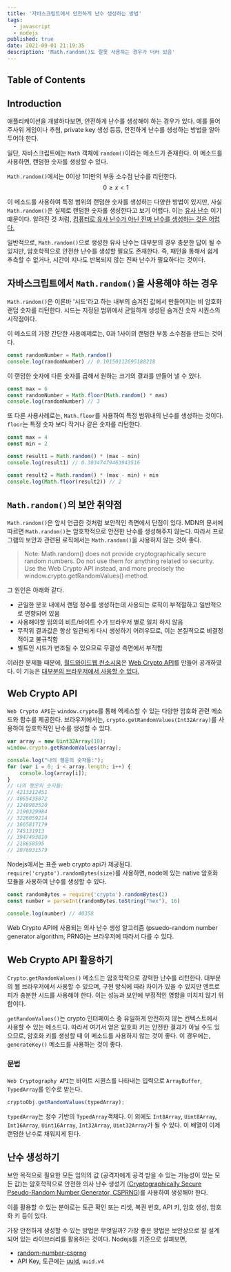 ```yaml
---
title: '자바스크립트에서 안전하게 난수 생성하는 방법'
tags:
  - javascript
  - nodejs
published: true
date: 2021-09-01 21:19:35
description: 'Math.random()도 잘못 사용하는 경우가 더러 있음'
---
```


## Table of Contents

## Introduction

애플리케이션을 개발하다보면, 안전하게 난수를 생성해야 하는 경우가 있다. 예를 들어 주사위 게임이나 추첨, private key 생성 등등, 안전하게 난수를 생성하는 방법을 알아두어야 한다.

일단, 자바스크립트에는 `Math` 객체에 `random()`이라는 메소드가 존재한다. 이 메소드를 사용하면, 랜덤한 숫자를 생성할 수 있다.

`Math.random()`에서는 0이상 1미만의 부동 소수점 난수를 리턴한다. $$0 \geq x \lt 1$$

이 메소드를 사용하여 특정 범위의 랜덤한 숫자를 생성하는 다양한 방법이 있지만, 사실 `Math.random()`은 실제로 랜덤한 숫자롤 생성한다고 보기 어렵다. 이는 [유사 난수](https://ko.wikipedia.org/wiki/%EC%9C%A0%EC%82%AC%EB%82%9C%EC%88%98) 이기 떄문이다. 알려진 것 처럼, [컴퓨터로 유사 난수가 아닌 진짜 난수를 생성하는 것은 어렵다.](https://en.wikipedia.org/wiki/Random_number_generation#Computational_methods)

일반적으로, `Math.random()`으로 생성한 유사 난수는 대부분의 경우 충분한 답이 될 수 있지만, 암호학적으로 안전한 난수를 생성할 필요도 존재한다. 즉, 패턴을 통해서 쉽게 추측할 수 없거나, 시간이 지나도 반복되지 않는 진짜 난수가 필요하다는 것이다.

## 자바스크립트에서 `Math.random()`을 사용해야 하는 경우

`Math.random()`은 이른바 '시드'라고 하는 내부의 숨겨진 값에서 만들어지는 비 암호화 랜덤 숫자를 리턴한다. 시드는 지정된 범위에서 균일하게 생성된 숨겨진 숫자 시퀀스의 시작점이다.

이 메소드의 가장 간단한 사용예제로는, 0과 1사이의 랜덤한 부동 소수점을 만드는 것이다.

```javascript
const randomNumber = Math.random()
console.log(randomNumber) // 0.10150112695188218
```

이 랜덤한 숫자에 다른 숫자를 곱해서 원하는 크기의 결과를 만들어 낼 수 있다.

```javascript
const max = 6
const randomNumber = Math.floor(Math.random() * max)
console.log(randomNumber) // 3
```

또 다른 사용사례로는, `Math.floor`를 사용하여 특정 범위내의 난수를 생성하는 것이다. `floor`는 특정 숫자 보다 작거나 같은 숫자를 리턴한다.

```javascript
const max = 4
const min = 2

const result1 = Math.random() * (max - min)
console.log(result1) // 0.30347479463943516

const result2 = Math.random() * (max - min) + min
console.log(Math.floor(result2)) // 2
```

## `Math.random()`의 보안 취약점

`Math.random()`은 앞서 언급한 것처럼 보안적인 측면에서 단점이 있다. MDN의 문서에 따르면 `Math.random()`는 암호학적으로 안전한 난수를 생성해주지 않는다. 따라서 프로그램의 보안과 관련된 로직에서는 `Math.random()`을 사용하지 않는 것이 좋다.

> Note: Math.random() does not provide cryptographically secure random numbers. Do not use them for anything related to security. Use the Web Crypto API instead, and more precisely the window.crypto.getRandomValues() method.

그 원인은 아래와 같다.

- 균일한 분포 내에서 랜덤 정수를 생성하는데 사용되는 로직이 부적절하고 일반적으로 편향되어 있음
- 사용해야할 임의의 비트/바이트 수가 브라우저 별로 일치 하지 않음
- 무작위 결과값은 항상 일관되게 다시 생성하기 어려우므로, 이는 본질적으로 비결정적이고 불규칙함
- 빌트인 시드가 변조될 수 있으므로 무결성 측면에서 부적합

이러한 문제들 때문에, [월드와이드웹 컨소시움](https://www.w3.org/)은 [Web Crypto API](https://www.w3.org/TR/WebCryptoAPI/)를 만들어 공개하였다. 이 기능은 [대부분의 브라우저에서 사용할 수 있다.](https://caniuse.com/cryptography)

## Web Crypto API

`Web Crypto API`는 `window.crypto`를 통해 엑세스할 수 있는 다양한 암호화 관련 메소드와 함수를 제공한다. 브라우저에서는, `crypto.getRandomValues(Int32Array)`를 사용하여 암호학적인 난수를 생성할 수 있다.

```javascript
var array = new Uint32Array(10);
window.crypto.getRandomValues(array);

console.log("나의 행운의 숫자들:");
for (var i = 0; i < array.length; i++) {
    console.log(array[i]);
}
// 나의 행운의 숫자들:
// 4213312451
// 4055435872
// 1248983520
// 2190329984
// 3226059214
// 1665817179
// 745131913
// 3947493810
// 218658595
// 2076931579
```

Nodejs에서는 표준 web crypto api가 제공된다. `require('crypto').randomBytes(size)`를 사용하면, node에 있는 native 암호화 모듈을 사용하여 난수를 생성할 수 있다.

```javascript
const randomBytes = require('crypto').randomBytes(2)
const number = parseInt(randomBytes.toString("hex"), 16)

console.log(number) // 40358
```

Web Crypto API에 사용되는 의사 난수 생성 알고리즘 (psuedo-random number generator algorithm, PRNG)는 브라우저에 따라서 다를 수 있다. 

## Web Crypto API 활용하기

`Crypto.getRandomValues()` 메소드는 암호학적으로 강력한 난수를 리턴한다. 대부분의 웹 브라우저에서 사용할 수 있으며, 구현 방식에 따라 차이가 있을 수 있지만 엔트로피가 충분한 시드를 사용해야 한다. 이는 성능과 보안에 부정적인 영향을 미치지 않기 위함이다.

`getRandomValues()`는 crypto 인터페이스 중 유일하게 안전하지 않는 컨텍스트에서 사용할 수 있는 메소드다. 따라서 여기서 얻은 암호화 키는 안전한 결과가 아닐 수도 있으므로, 암호화 키를 생성할 때 이 메소드를 사용하지 않는 것이 좋다. 이 경우에는, `generateKey()` 메소드를 사용하는 것이 좋다.

### 문법

`Web Cryptography API`는 바이트 시퀀스를 나타내는 입력으로 `ArrayBuffer`, `TypedArray`를 인수로 받는다.

```javascript
cryptoObj.getRandomValues(typedArray);
```

`typedArray`는 정수 기반의 `TypedArray`객체다. 이 외에도 `Int8Array`, `Uint8Array`, `Int16Array`, `Uint16Array`,  `Int32Array`, `Uint32Array`가 될 수 있다. 이 배열이 이제 랜덤한 난수로 채워지게 된다.

## 난수 생성하기

보안 목적으로 필요한 모든 임의의 값 (공격자에게 공격 받을 수 있는 가능성이 있는 모든 값)는 암호학적으로 안전한 의사 난수 생성기 ([Cryptographically Secure Pseudo-Random Number Generator, CSPRNG](https://en.wikipedia.org/wiki/Cryptographically-secure_pseudorandom_number_generator))를 사용하여 생성해야 한다.

이를 활용할 수 있는 분야로는 토큰 확인 또는 리셋, 복권 번호, API 키, 암호 생성, 암호화 키 등이 있다.

가장 안전하게 생성할 수 있는 방법은 무엇일까? 가장 좋은 방법은 보안상으로 잘 설계 되어 있는 라이브러리를 활용하는 것이다. Nodejs를 기준으로 살펴보면, 

- [random-number-csprng](https://www.npmjs.com/package/random-number-csprng)
- API Key, 토큰에는 [uuid](https://www.npmjs.com/package/uuid), `uuid.v4`

